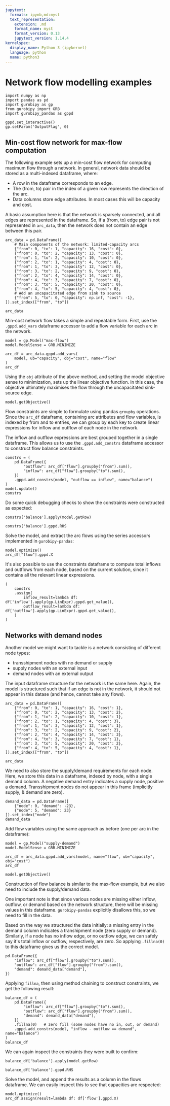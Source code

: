 ```yaml
---
jupytext:
  formats: ipynb,md:myst
  text_representation:
    extension: .md
    format_name: myst
    format_version: 0.13
    jupytext_version: 1.14.4
kernelspec:
  display_name: Python 3 (ipykernel)
  language: python
  name: python3
---
```


# Network flow modelling examples

```{code-cell} ipython3
import numpy as np
import pandas as pd
import gurobipy as gp
from gurobipy import GRB
import gurobipy_pandas as gppd

gppd.set_interactive()
gp.setParam('OutputFlag', 0)
```

## Min-cost flow network for max-flow computation

The following example sets up a min-cost flow network for computing maximum flow through a network. In general, network data should be stored as a multi-indexed dataframe, where:

- A row in the dataframe corresponds to an edge.
- The (from, to) pair in the index of a given row represents the direction of the arc.
- Data columns store edge attributes. In most cases this will be capacity and cost.

A basic assumption here is that the network is sparsely connected, and all edges are represented in the dataframe. So, if a (from, to) edge pair is not represented in `arc_data`, then the network does not contain an edge between this pair.

```{code-cell} ipython3
arc_data = pd.DataFrame([
    # Main components of the network: limited-capacity arcs
    {"from": 0, "to": 1, "capacity": 16, "cost": 0},
    {"from": 0, "to": 2, "capacity": 13, "cost": 0},
    {"from": 1, "to": 2, "capacity": 10, "cost": 0},
    {"from": 2, "to": 1, "capacity": 4, "cost": 0},
    {"from": 1, "to": 3, "capacity": 12, "cost": 0},
    {"from": 3, "to": 2, "capacity": 9, "cost": 0},
    {"from": 2, "to": 4, "capacity": 14, "cost": 0},
    {"from": 4, "to": 3, "capacity": 7, "cost": 0},
    {"from": 3, "to": 5, "capacity": 20, "cost": 0},
    {"from": 4, "to": 5, "capacity": 4, "cost": 0},
    # Add an uncapacitated edge from sink to source
    {"from": 5, "to": 0, "capacity": np.inf, "cost": -1},
]).set_index(["from", "to"])

arc_data
```

Min-cost network flow takes a simple and repeatable form. First, use the `.gppd.add_vars` dataframe accessor to add a flow variable for each arc in the network.

```{code-cell} ipython3
model = gp.Model("max-flow")
model.ModelSense = GRB.MINIMIZE

arc_df = arc_data.gppd.add_vars(
    model, ub="capacity", obj="cost", name="flow"
)
arc_df
```

Using the `obj` attribute of the above method, and setting the model objective sense to minimization, sets up the linear objective function. In this case, the objective ultimately maximises the flow through the uncapacitated sink-source edge.

```{code-cell} ipython3
model.getObjective()
```

Flow constraints are simple to formulate using pandas `groupby` operations. Since the `arc_df` dataframe, containing arc attributes and flow variables, is indexed by from and to entries, we can group by each key to create linear expressions for inflow and outflow of each node in the network.

The inflow and outflow expressions are best grouped together in a single dataframe. This allows us to use the `.gppd.add_constrs` dataframe accessor to construct flow balance constraints.

```{code-cell} ipython3
constrs = (
    pd.DataFrame({
        "outflow": arc_df["flow"].groupby("from").sum(),
        "inflow": arc_df["flow"].groupby("to").sum(),
    })
    .gppd.add_constrs(model, "outflow == inflow", name="balance")
)
model.update()
constrs
```

Do some quick debugging checks to show the constraints were constructed as expected:

```{code-cell} ipython3
constrs['balance'].apply(model.getRow)
```

```{code-cell} ipython3
constrs['balance'].gppd.RHS
```

Solve the model, and extract the arc flows using the series accessors implemented in `gurobipy-pandas`:

```{code-cell} ipython3
model.optimize()
arc_df["flow"].gppd.X
```

It's also possible to use the constraints dataframe to compute total inflows and outflows from each node, based on the current solution, since it contains all the relevant linear expressions.

```{code-cell} ipython3
(
    constrs
    .assign(
        inflow_result=lambda df: df['inflow'].apply(gp.LinExpr).gppd.get_value(),
        outflow_result=lambda df: df['outflow'].apply(gp.LinExpr).gppd.get_value(),
    )
)
```

## Networks with demand nodes

Another model we might want to tackle is a network consisting of different node types:

- transshipment nodes with no demand or supply
- supply nodes with an external input
- demand nodes with an external output

The input dataframe structure for the network is the same here. Again, the model is structured such that if an edge is not in the network, it should not appear in this datase (and hence, cannot take any flows).

```{code-cell} ipython3
arc_data = pd.DataFrame([
    {"from": 0, "to": 1, "capacity": 16, "cost": 1},
    {"from": 0, "to": 2, "capacity": 13, "cost": 2},
    {"from": 1, "to": 2, "capacity": 10, "cost": 1},
    {"from": 2, "to": 1, "capacity": 4, "cost": 3},
    {"from": 1, "to": 3, "capacity": 12, "cost": 1},
    {"from": 3, "to": 2, "capacity": 9, "cost": 2},
    {"from": 2, "to": 4, "capacity": 14, "cost": 3},
    {"from": 4, "to": 3, "capacity": 7, "cost": 1},
    {"from": 3, "to": 5, "capacity": 20, "cost": 2},
    {"from": 4, "to": 5, "capacity": 4, "cost": 1},
]).set_index(["from", "to"])

arc_data
```

We need to also store the supply/demand requirements for each node. Here, we store this data in a dataframe, indexed by node, with a single demand column. A negative demand entry indicates a supply node, positive a demand. Transshipment nodes do not appear in this frame (implicitly supply, & demand are zero).

```{code-cell} ipython3
demand_data = pd.DataFrame([
    {"node": 0, "demand": -23},
    {"node": 5, "demand": 23}
]).set_index("node")
demand_data
```

Add flow variables using the same approach as before (one per arc in the dataframe):

```{code-cell} ipython3
model = gp.Model("supply-demand")
model.ModelSense = GRB.MINIMIZE

arc_df = arc_data.gppd.add_vars(model, name="flow", ub="capacity", obj="cost")
arc_df
```

```{code-cell} ipython3
model.getObjective()
```

Construction of flow balance is similar to the max-flow example, but we also need to include the supply/demand data.

One important note is that since various nodes are missing either inflow, outflow, or demand based on the network structure, there will be missing values in this dataframe. `gurobipy-pandas` explicitly disallows this, so we need to fill in the data.

Based on the way we structured the data initially: a missing entry in the demand column indicates a transhipment node (zero supply or demand). Similarly, if a node has no inflow edge, or no outflow edge, we can safely say it's total inflow or outflow, respectively, are zero. So applying `.fillna(0)` to this dataframe gives us the correct model.

```{code-cell} ipython3
pd.DataFrame({
    "inflow": arc_df["flow"].groupby("to").sum(),
    "outflow": arc_df["flow"].groupby("from").sum(),
    "demand": demand_data["demand"],
})
```

Applying `fillna`, then using method chaining to construct constraints, we get the following result:

```{code-cell} ipython3
balance_df = (
    pd.DataFrame({
        "inflow": arc_df["flow"].groupby("to").sum(),
        "outflow": arc_df["flow"].groupby("from").sum(),
        "demand": demand_data["demand"],
    })
    .fillna(0)   # zero fill (some nodes have no in, out, or demand)
    .gppd.add_constrs(model, "inflow - outflow == demand", name="balance")
)
balance_df
```

We can again inspect the constraints they were built to confirm:

```{code-cell} ipython3
balance_df['balance'].apply(model.getRow)
```

```{code-cell} ipython3
balance_df['balance'].gppd.RHS
```

Solve the model, and append the results as a column in the flows dataframe. We can easily inspect this to see that capacities are respected:

```{code-cell} ipython3
model.optimize()
arc_df.assign(result=lambda df: df['flow'].gppd.X)
```
